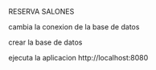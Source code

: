 RESERVA SALONES

cambia la conexion de la base de datos

crear la base de datos

ejecuta la aplicacion
http://localhost:8080